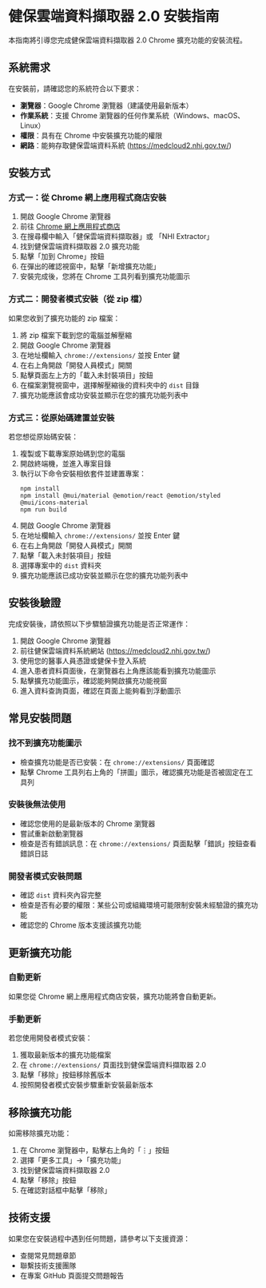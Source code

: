 # 健保雲端資料擷取器 2.0 安裝指南

本指南將引導您完成健保雲端資料擷取器 2.0 Chrome 擴充功能的安裝流程。

## 系統需求

在安裝前，請確認您的系統符合以下要求：

- **瀏覽器**：Google Chrome 瀏覽器（建議使用最新版本）
- **作業系統**：支援 Chrome 瀏覽器的任何作業系統（Windows、macOS、Linux）
- **權限**：具有在 Chrome 中安裝擴充功能的權限
- **網路**：能夠存取健保雲端資料系統 (https://medcloud2.nhi.gov.tw/)

## 安裝方式

### 方式一：從 Chrome 網上應用程式商店安裝

1. 開啟 Google Chrome 瀏覽器
2. 前往 [Chrome 網上應用程式商店](https://chrome.google.com/webstore/)
3. 在搜尋欄中輸入「健保雲端資料擷取器」或 「NHI Extractor」
4. 找到健保雲端資料擷取器 2.0 擴充功能
5. 點擊「加到 Chrome」按鈕
6. 在彈出的確認視窗中，點擊「新增擴充功能」
7. 安裝完成後，您將在 Chrome 工具列看到擴充功能圖示

### 方式二：開發者模式安裝（從 zip 檔）

如果您收到了擴充功能的 zip 檔案：

1. 將 zip 檔案下載到您的電腦並解壓縮
2. 開啟 Google Chrome 瀏覽器
3. 在地址欄輸入 `chrome://extensions/` 並按 Enter 鍵
4. 在右上角開啟「開發人員模式」開關
5. 點擊頁面左上方的「載入未封裝項目」按鈕
6. 在檔案瀏覽視窗中，選擇解壓縮後的資料夾中的 `dist` 目錄
7. 擴充功能應該會成功安裝並顯示在您的擴充功能列表中

### 方式三：從原始碼建置並安裝

若您想從原始碼安裝：

1. 複製或下載專案原始碼到您的電腦
2. 開啟終端機，並進入專案目錄
3. 執行以下命令安裝相依套件並建置專案：
   ```
   npm install
   npm install @mui/material @emotion/react @emotion/styled @mui/icons-material
   npm run build
   ```
4. 開啟 Google Chrome 瀏覽器
5. 在地址欄輸入 `chrome://extensions/` 並按 Enter 鍵
6. 在右上角開啟「開發人員模式」開關
7. 點擊「載入未封裝項目」按鈕
8. 選擇專案中的 `dist` 資料夾
9. 擴充功能應該已成功安裝並顯示在您的擴充功能列表中

## 安裝後驗證

完成安裝後，請依照以下步驟驗證擴充功能是否正常運作：

1. 開啟 Google Chrome 瀏覽器
2. 前往健保雲端資料系統網站 (https://medcloud2.nhi.gov.tw/)
3. 使用您的醫事人員憑證或健保卡登入系統
4. 進入患者資料頁面後，在瀏覽器右上角應該能看到擴充功能圖示
5. 點擊擴充功能圖示，確認能夠開啟擴充功能視窗
6. 進入資料查詢頁面，確認在頁面上能夠看到浮動圖示

## 常見安裝問題

### 找不到擴充功能圖示

- 檢查擴充功能是否已安裝：在 `chrome://extensions/` 頁面確認
- 點擊 Chrome 工具列右上角的「拼圖」圖示，確認擴充功能是否被固定在工具列

### 安裝後無法使用

- 確認您使用的是最新版本的 Chrome 瀏覽器
- 嘗試重新啟動瀏覽器
- 檢查是否有錯誤訊息：在 `chrome://extensions/` 頁面點擊「錯誤」按鈕查看錯誤日誌

### 開發者模式安裝問題

- 確認 `dist` 資料夾內容完整
- 檢查是否有必要的權限：某些公司或組織環境可能限制安裝未經驗證的擴充功能
- 確認您的 Chrome 版本支援該擴充功能

## 更新擴充功能

### 自動更新

如果您從 Chrome 網上應用程式商店安裝，擴充功能將會自動更新。

### 手動更新

若您使用開發者模式安裝：

1. 獲取最新版本的擴充功能檔案
2. 在 `chrome://extensions/` 頁面找到健保雲端資料擷取器 2.0
3. 點擊「移除」按鈕移除舊版本
4. 按照開發者模式安裝步驟重新安裝最新版本

## 移除擴充功能

如需移除擴充功能：

1. 在 Chrome 瀏覽器中，點擊右上角的「⋮」按鈕
2. 選擇「更多工具」→「擴充功能」
3. 找到健保雲端資料擷取器 2.0
4. 點擊「移除」按鈕
5. 在確認對話框中點擊「移除」

## 技術支援

如果您在安裝過程中遇到任何問題，請參考以下支援資源：

- 查閱常見問題章節
- 聯繫技術支援團隊
- 在專案 GitHub 頁面提交問題報告
